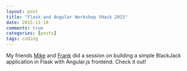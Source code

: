 ```yaml
---
layout: post
title: "Flask and Angular Workshop YHack 2015"
date: 2015-11-18
comments: true
categories: [posts]
tags: coding 
---
```


My friends [Mike](http://www.mikewuis.me) and [Frank](http://frankjwu.com) did a session on building a simple BlackJack application in Flask with Angular.js frontend. Check it out!

<script async class="speakerdeck-embed" data-id="d0d79e444ff5473f9b98689124026dcf" data-ratio="1.77777777777778" src="//speakerdeck.com/assets/embed.js"></script>
